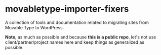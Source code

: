 # movabletype-importer-fixers
A collection of tools and documentation related to migrating sites from Movable Type to WordPress.

**Note**, as much as possible and because **this is a public repo**, let's not use client/partner/project names here and keep things as generalized as possible.
